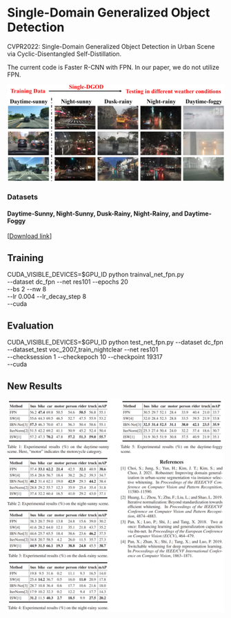 # Single-Domain Generalized Object Detection

CVPR2022: Single-Domain Generalized Object Detection in Urban Scene via Cyclic-Disentangled Self-Distillation.

The current code is Faster R-CNN with FPN. In our paper, we do not utilize FPN.

<img src='./Single-DGOD.png' width=900/>

### Datasets

#### Daytime-Sunny, Night-Sunny, Dusk-Rainy, Night-Rainy, and Daytime-Foggy

[[Download link](https://drive.google.com/drive/folders/1IIUnUrJrvFgPzU8D6KtV0CXa8k1eBV9B)]

## Training

CUDA_VISIBLE_DEVICES=$GPU_ID python trainval_net_fpn.py \
                    --dataset dc_fpn --net res101 --epochs 20 \
                    --bs 2 --nw 8 \
                    --lr 0.004 --lr_decay_step 8 \
                    --cuda

## Evaluation

CUDA_VISIBLE_DEVICES=$GPU_ID python test_net_fpn.py --dataset dc_fpn --dataset_test voc_2007_train_nightclear --net res101 \
                   --checksession 1 --checkepoch 10 --checkpoint 19317 \
                   --cuda

## New Results

<img src='./Results/Results.png' width=900/>
